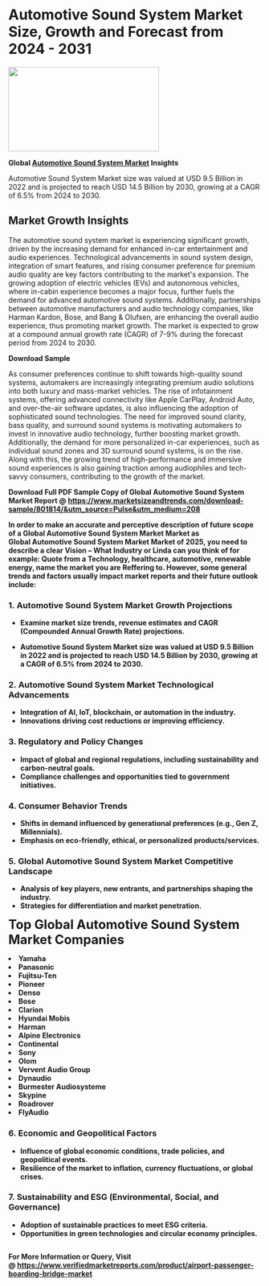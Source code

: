 <H1>Automotive Sound System Market Size, Growth and Forecast from 2024 - 2031</H1><img class="aligncenter size-medium wp-image-584254" src="https://thirdeyenews.in/wp-content/uploads/2024/09/Global-Market-Research-300x168.jpeg" alt="" width="300" height="168" /><p><strong>Global&nbsp;<a href="https://www.marketsizeandtrends.com/download-sample/801814/&amp;utm_source=Pulse&amp;utm_medium=208">Automotive Sound System Market</a> Insights</strong></p><p>Automotive Sound System Market size was valued at USD 9.5 Billion in 2022 and is projected to reach USD 14.5 Billion by 2030, growing at a CAGR of 6.5% from 2024 to 2030.</p><p><h2>Market Growth Insights</h2> <p>The automotive sound system market is experiencing significant growth, driven by the increasing demand for enhanced in-car entertainment and audio experiences. Technological advancements in sound system design, integration of smart features, and rising consumer preference for premium audio quality are key factors contributing to the market's expansion. The growing adoption of electric vehicles (EVs) and autonomous vehicles, where in-cabin experience becomes a major focus, further fuels the demand for advanced automotive sound systems. Additionally, partnerships between automotive manufacturers and audio technology companies, like Harman Kardon, Bose, and Bang & Olufsen, are enhancing the overall audio experience, thus promoting market growth. The market is expected to grow at a compound annual growth rate (CAGR) of 7-9% during the forecast period from 2024 to 2030.</p> <p><strong>Download Sample</strong></p> <p>As consumer preferences continue to shift towards high-quality sound systems, automakers are increasingly integrating premium audio solutions into both luxury and mass-market vehicles. The rise of infotainment systems, offering advanced connectivity like Apple CarPlay, Android Auto, and over-the-air software updates, is also influencing the adoption of sophisticated sound technologies. The need for improved sound clarity, bass quality, and surround sound systems is motivating automakers to invest in innovative audio technology, further boosting market growth. Additionally, the demand for more personalized in-car experiences, such as individual sound zones and 3D surround sound systems, is on the rise. Along with this, the growing trend of high-performance and immersive sound experiences is also gaining traction among audiophiles and tech-savvy consumers, contributing to the growth of the market.</p> <p><strong></p><p><span class=""><strong>Download Full PDF Sample Copy of Global Automotive Sound System Market Report</strong> @ <a href="https://www.marketsizeandtrends.com/download-sample/801814/&amp;utm_source=Pulse&amp;utm_medium=208" target="_blank">https://www.marketsizeandtrends.com/download-sample/801814/&amp;utm_source=Pulse&amp;utm_medium=208</a></span></p><p>In order to make an accurate and perceptive description of future scope of a Global&nbsp;Automotive Sound System Market Market as Global&nbsp;Automotive Sound System Market Market of 2025, you need to describe a clear Vision &ndash; What Industry or Linda can you think of for example: Quote from a Technology, healthcare, automotive, renewable energy, name the market you are Reffering to. However, some general trends and factors usually impact market reports and their future outlook include:</p><h3>1.&nbsp;<strong>Automotive Sound System Market Growth Projections</strong></h3><ul><li>Examine market size trends, revenue estimates and CAGR (Compounded Annual Growth Rate) projections.</li><li><p>Automotive Sound System Market size was valued at USD 9.5 Billion in 2022 and is projected to reach USD 14.5 Billion by 2030, growing at a CAGR of 6.5% from 2024 to 2030.</p></li></ul><h3>2.&nbsp;<strong>Automotive Sound System Market Technological Advancements</strong></h3><ul><li>Integration of AI, IoT, blockchain, or automation in the industry.</li><li>Innovations driving cost reductions or improving efficiency.</li></ul><h3>3.&nbsp;<strong>Regulatory and Policy Changes</strong></h3><ul><li>Impact of global and regional regulations, including sustainability and carbon-neutral goals.</li><li>Compliance challenges and opportunities tied to government initiatives.</li></ul><h3>4.&nbsp;<strong>Consumer Behavior Trends</strong></h3><ul><li>Shifts in demand influenced by generational preferences (e.g., Gen Z, Millennials).</li><li>Emphasis on eco-friendly, ethical, or personalized products/services.</li></ul><h3>5.&nbsp;<strong>Global Automotive Sound System Market Competitive Landscape</strong></h3><ul><li>Analysis of key players, new entrants, and partnerships shaping the industry.</li><li>Strategies for differentiation and market penetration.</li></ul><p data-pm-slice="1 1 []"><span style="color: inherit; font-family: inherit; font-size: 25px;">Top Global Automotive Sound System Market Companies</span></p><div class="" data-test-id=""><p><li>Yamaha</li><li> Panasonic</li><li> Fujitsu-Ten</li><li> Pioneer</li><li> Denso</li><li> Bose</li><li> Clarion</li><li> Hyundai Mobis</li><li> Harman</li><li> Alpine Electronics</li><li> Continental</li><li> Sony</li><li> Olom</li><li> Vervent Audio Group</li><li> Dynaudio</li><li> Burmester Audiosysteme</li><li> Skypine</li><li> Roadrover</li><li> FlyAudio</li></p></div><h3>6.&nbsp;<strong>Economic and Geopolitical Factors</strong></h3><ul><li>Influence of global economic conditions, trade policies, and geopolitical events.</li><li>Resilience of the market to inflation, currency fluctuations, or global crises.</li></ul><h3>7.&nbsp;<strong>Sustainability and ESG (Environmental, Social, and Governance)</strong></h3><ul><li>Adoption of sustainable practices to meet ESG criteria.</li><li>Opportunities in green technologies and circular economy principles.</li></ul><h2><strong style="font-size: 14px;">For More Information or Query, Visit @&nbsp;</strong><a style="background-color: #ffffff; font-size: 14px;" href="https://www.marketsizeandtrends.com/report/automotive-sound-system-market/" target="_blank">https://www.verifiedmarketreports.com/product/airport-passenger-boarding-bridge-market</a></h2>
